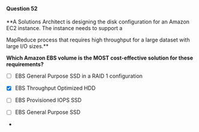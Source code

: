 #### Question  52


**A Solutions Architect is designing the disk configuration for an Amazon EC2 instance. The instance needs to support a

MapReduce process that requires high throughput for a large dataset with large I/O sizes.**


**Which Amazon EBS volume is the MOST cost-effective solution for these requirements?**


- [ ] EBS General Purpose SSD in a RAID 1 configuration


- [x] EBS Throughput Optimized HDD


- [ ] EBS Provisioned IOPS SSD


- [ ] EBS General Purpose SSD


*